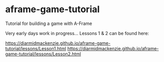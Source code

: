 # aframe-game-tutorial
 Tutorial for building a game with A-Frame

Very early days work in progress...  Lessons 1 & 2 can be found here:

https://diarmidmackenzie.github.io/aframe-game-tutorial/lessons/Lesson1.html
https://diarmidmackenzie.github.io/aframe-game-tutorial/lessons/Lesson2.html

